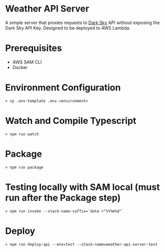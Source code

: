 # Weather API Server
A simple server that proxies requests to [Dark Sky](https://darksky.net/dev/docs) API without exposing the Dark Sky API Key. Designed to be deployed to AWS Lambda.

# Prerequisites
* AWS SAM CLI
* Docker

# Environment Configuration
`> cp .env-template .env.<environment>`  

# Watch and Compile Typescript
`> npm run watch`

# Package
`> npm run package`

# Testing locally with SAM local (must run after the Package step)
``> npm run invoke --stack-name-suffix=`date +"%Y%m%d"` ``

# Deploy
`> npm run deploy:api --env=test --stack-name=weather-api-server-test`
